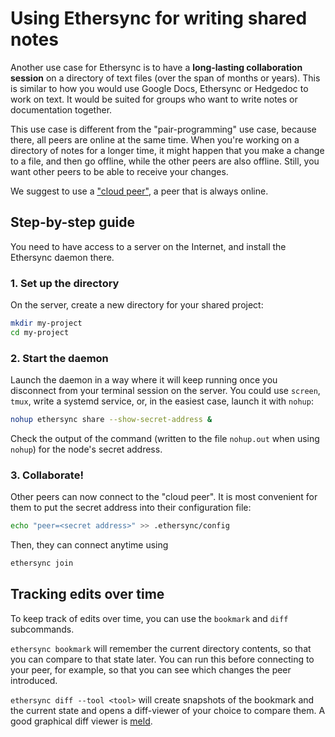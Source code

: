 <!--
SPDX-FileCopyrightText: 2024 blinry <mail@blinry.org>
SPDX-FileCopyrightText: 2024 zormit <nt4u@kpvn.de>

SPDX-License-Identifier: CC-BY-SA-4.0
-->

# Using Ethersync for writing shared notes

Another use case for Ethersync is to have a **long-lasting collaboration session** on a directory of text files (over the span of months or years). This is similar to how you would use Google Docs, Ethersync or Hedgedoc to work on text. It would be suited for groups who want to write notes or documentation together.

This use case is different from the "pair-programming" use case, because there, all peers are online at the same time. When you're working on a directory of notes for a longer time, it might happen that you make a change to a file, and then go offline, while the other peers are also offline. Still, you want other peers to be able to receive your changes.

We suggest to use a ["cloud peer"](connection-making.md#cloud-peer), a peer that is always online.

## Step-by-step guide

You need to have access to a server on the Internet, and install the Ethersync daemon there.

### 1. Set up the directory

On the server, create a new directory for your shared project:

```bash
mkdir my-project
cd my-project
```

### 2. Start the daemon

Launch the daemon in a way where it will keep running once you disconnect from your terminal session on the server. You could use `screen`, `tmux`, write a systemd service, or, in the easiest case, launch it with `nohup`:

```bash
nohup ethersync share --show-secret-address &
```

Check the output of the command (written to the file `nohup.out` when using `nohup`) for the node's secret address.

### 3. Collaborate!

Other peers can now connect to the "cloud peer". It is most convenient for them to put the secret address into their configuration file:

```bash
echo "peer=<secret address>" >> .ethersync/config
```

Then, they can connect anytime using

```bash
ethersync join
```

## Tracking edits over time

To keep track of edits over time, you can use the `bookmark` and `diff` subcommands.

`ethersync bookmark` will remember the current directory contents, so that you can compare to that state later. You can run this before connecting to your peer, for example, so that you can see which changes the peer introduced.

`ethersync diff --tool <tool>` will create snapshots of the bookmark and the current state and opens a diff-viewer of your choice to compare them. A good graphical diff viewer is [meld](https://meldmerge.org/).
